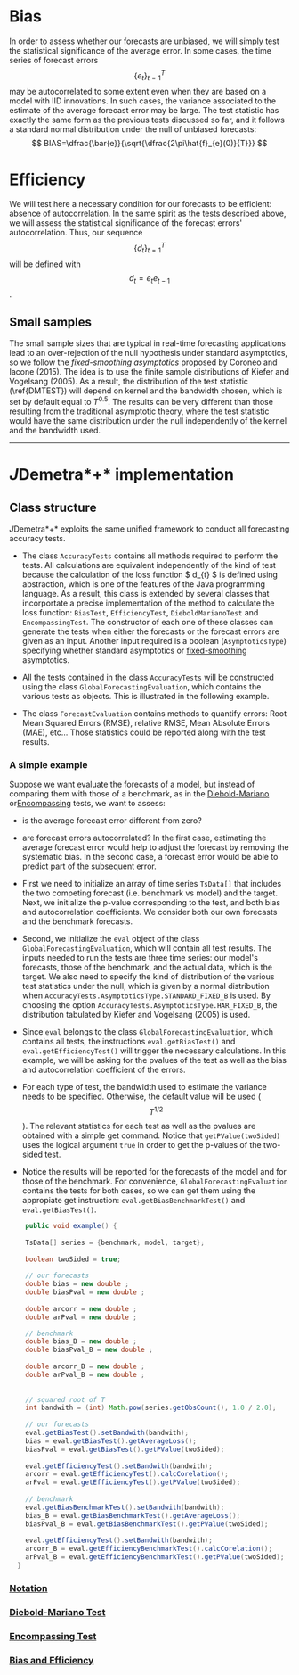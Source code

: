 # Bias 

In order to assess whether our forecasts are unbiased, 
we will simply test the statistical significance of the average error. 
In some cases, the time series of forecast errors 
$$ \{e_{t}\}^{T}_{t=1} $$ may be autocorrelated 
to some extent even when they are based on a model with IID innovations. 
In such cases, the variance associated to the estimate of the average forecast error may be large. 
The test statistic has exactly the same form as the previous tests discussed so far, 
and it follows a standard normal distribution under the null of unbiased forecasts:  
$$ BIAS=\dfrac{\bar{e}}{\sqrt{\dfrac{2\pi\hat{f}_{e}(0)}{T}}} $$


# Efficiency 

We will test here a necessary condition for our forecasts to be efficient: absence of autocorrelation. 
In the same spirit as the tests described above, we will assess the statistical significance of the forecast errors' autocorrelation. 
Thus,  our sequence $$ \{d_{t}\}^{T}_{t=1} $$ will be defined with $$ d_{t}=e_{t}e_{t-1} $$.
## Small samples <a name="fixedsmoothing"></a>
The small sample sizes that are typical 
in real-time forecasting applications lead to an over-rejection of the null hypothesis under standard asymptotics, 
so we follow the *fixed-smoothing asymptotics* proposed by Coroneo and Iacone (2015). The idea is to use the finite sample 
distributions of Kiefer and Vogelsang (2005). As a result, the distribution of the test statistic (\ref{DMTEST}) 
will depend on kernel and the bandwidth chosen, which is set by default equal to $T^{0.5}$. 
The results can be very different than those resulting from the traditional asymptotic theory, 
where the test statistic would have the same distribution under the null independently of the kernel and the bandwidth used. 

---


# *J*Demetra*+* implementation

## Class structure
*J*Demetra*+* exploits the same unified framework 
to conduct all forecasting accuracy tests.  

- The class `AccuracyTests` contains all methods required to perform the tests. All calculations are equivalent independently of the kind of test
because the calculation of the  loss function $ d_{t} $ is defined using abstraction, which is one of the features of the Java programming language. As a result, 
this class is extended by several classes that incorportate a  precise implementation of the method to calculate the loss
function: `BiasTest`, `EfficiencyTest`, `DieboldMarianoTest` and `EncompassingTest`. 
The constructor of each one of these classes can generate the tests 
when either the forecasts or the forecast errors are given as an input. Another input required is a boolean (`AsymptoticsType`) specifying whether 
standard asymptotics or 
[fixed-smoothing](#fixedsmoothing) asymptotics.

- All the tests contained in the class `AccuracyTests` will be constructed using the class `GlobalForecastingEvaluation`, which contains the various
tests as objects. This is
illustrated in the following example.

- The class `ForecastEvaluation` contains methods to quantify errors: 
Root Mean Squared Errors (RMSE), relative RMSE, Mean Absolute Errors (MAE), etc...  Those statistics could be
reported along with the test results.



### A simple example
Suppose we want evaluate the forecasts of a model, but instead of comparing them with 
those of a benchmark, as in the [Diebold-Mariano](dmtest.md) or[Encompassing](encompassing.md) tests, we
want to assess: 
- is the average forecast error  different from zero?
- are forecast errors autocorrelated? 
In the first case, estimating the average forecast error would help to adjust the forecast by removing the systematic bias. 
In the second case, a forecast error would be able to predict part of the subsequent error. 


- First we need to initialize an array of time series  `TsData[]` that includes 
the two competing forecast (i.e. benchmark vs model) and the target. Next, we initialize the p-value corresponding 
to the test, and both bias and autocorrelation coefficients. We consider both our own forecasts and the benchmark forecasts.
- Second, we initialize the `eval` object of the class `GlobalForecastingEvaluation`, 
which will contain all test results. The inputs needed to run the tests are three time series: our model's forecasts, 
those of the benchmark, and the actual data, which is the target. We also need to specify the kind of 
distribution of the various test statistics under the null, which is given by a normal distribution when 
`AccuracyTests.AsymptoticsType.STANDARD_FIXED_B` is used. By choosing the option 
`AccuracyTests.AsymptoticsType.HAR_FIXED_B`, the distribution tabulated by Kiefer and Vogelsang (2005) is used. 
- Since `eval` belongs to the class `GlobalForecastingEvaluation`, which contains all tests, the instructions `eval.getBiasTest()`
and `eval.getEfficiencyTest()` will trigger the necessary calculations.  In this example, we will be asking for the pvalues of the test as well as
the bias and autocorrelation coefficient of the errors.

- For each type of test, the bandwidth used to estimate the variance needs to be specified. 
Otherwise, the default value will be used ($$ T^{1/2} $$). The relevant statistics for each test as well as the 
pvalues are obtained with a simple get command. Notice that `getPValue(twoSided)`  uses the logical argument 
`true` in order to get the p-values of the two-sided test.

- Notice the results will be reported for the forecasts of the model and for those of the benchmark. For convenience, 
`GlobalForecastingEvaluation` contains the tests for both cases, so we can get them using the appropiate get instruction: `eval.getBiasBenchmarkTest()`
and `eval.getBiasTest()`.




``` java
    public void example() {
    
    TsData[] series = {benchmark, model, target};
    
    boolean twoSided = true;
    
	// our forecasts
    double bias = new double ;
    double biasPval = new double ;
    
    double arcorr = new double ;
    double arPval = new double ;

	// benchmark
	double bias_B = new double ;
    double biasPval_B = new double ;
    
    double arcorr_B = new double ;
    double arPval_B = new double ;
	
    
    // squared root of T
    int bandwith = (int) Math.pow(series.getObsCount(), 1.0 / 2.0);
    
   	// our forecasts
    eval.getBiasTest().setBandwith(bandwith);
    bias = eval.getBiasTest().getAverageLoss();
    biasPval = eval.getBiasTest().getPValue(twoSided);
    
    eval.getEfficiencyTest().setBandwith(bandwith);
    arcorr = eval.getEfficiencyTest().calcCorelation();
    arPval = eval.getEfficiencyTest().getPValue(twoSided);
   
    // benchmark
    eval.getBiasBenchmarkTest().setBandwith(bandwith);
    bias_B = eval.getBiasBenchmarkTest().getAverageLoss();
    biasPval_B = eval.getBiasBenchmarkTest().getPValue(twoSided);
    
    eval.getEfficiencyTest().setBandwith(bandwith);
    arcorr_B = eval.getEfficiencyBenchmarkTest().calcCorelation();
    arPval_B = eval.getEfficiencyBenchmarkTest().getPValue(twoSided);
  }

```
	
	
  
### [Notation](notation.md)
### [Diebold-Mariano Test](dmtest.md)
### [Encompassing Test](encompassing.md)
### [Bias and Efficiency](bias.md)
 